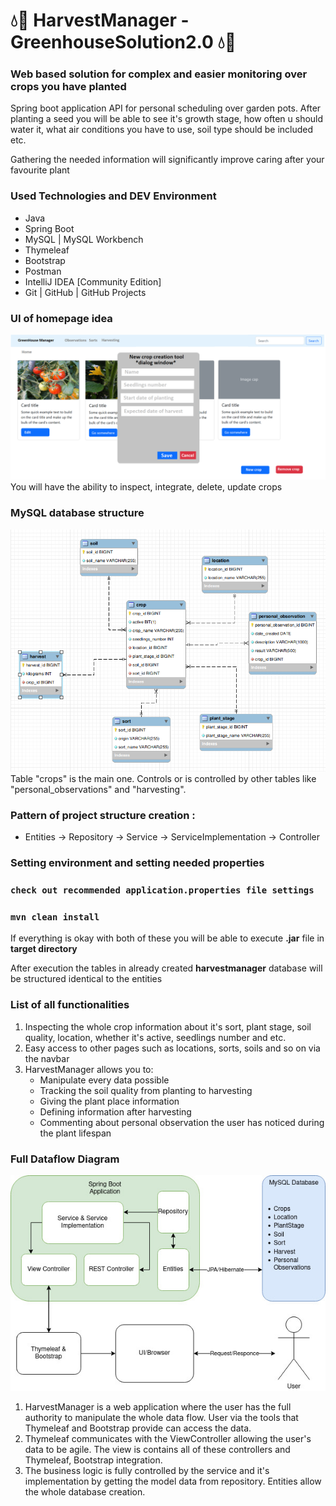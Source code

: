 # 💧🍅 HarvestManager - GreenhouseSolution2.0 💧🍅

### Web based solution for complex and easier monitoring over crops you have planted

Spring boot application API for personal scheduling over garden pots. After planting a seed you will be able to see it's growth stage, how often u should water it, what air conditions you have to use, soil type should be included etc.

Gathering the needed information will significantly improve caring after your favourite plant

### Used Technologies and DEV Environment 
* Java
* Spring Boot
* MySQL | MySQL Workbench
* Thymeleaf
* Bootstrap
* Postman
* IntelliJ IDEA [Community Edition]
* Git | GitHub | GitHub Projects 

### UI of homepage idea

![crop-integration.png](images%2Fcrop-integration.png)
You will have the ability to inspect, integrate, delete, update crops

### MySQL database structure 

![database-structure.png](images%2Fdatabase-structure.png)  
Table "crops" is the main one. Controls or is controlled by other tables like "personal_observations" and "harvesting".

### Pattern of project structure creation :

* Entities -> Repository -> Service -> ServiceImplementation -> Controller

### Setting environment and setting needed properties

### `check out recommended application.properties file settings`
### `mvn clean install`

If everything is okay with both of these you will be able to execute **.jar** file in **target directory**

After execution the tables in already created **harvestmanager** database will be structured identical to the entities

### List of all functionalities

1. Inspecting the whole crop information about it's sort, plant stage, soil quality, location, whether it's active, seedlings number and etc.
2. Easy access to other pages such as locations, sorts, soils and so on via the navbar
3. HarvestManager allows you to:  
   * Manipulate every data possible
   * Tracking the soil quality from planting to harvesting
   * Giving the plant place information
   * Defining information after harvesting
   * Commenting about personal observation the user has noticed during the plant lifespan

### Full Dataflow Diagram
![full-data-diagram-flow.jpg](images%2Ffull-data-diagram-flow.jpg)

1. HarvestManager is a web application where the user has the full authority to manipulate
the whole data flow. User via the tools that Thymeleaf and Bootstrap provide can access
the data. 
2. Thymeleaf communicates with the ViewController allowing the user's data to be
agile. The view is contains all of these controllers and Thymeleaf, Bootstrap integration.
3. The business logic is fully controlled by the service and it's implementation by 
getting the model data from repository. Entities allow the whole database creation.

